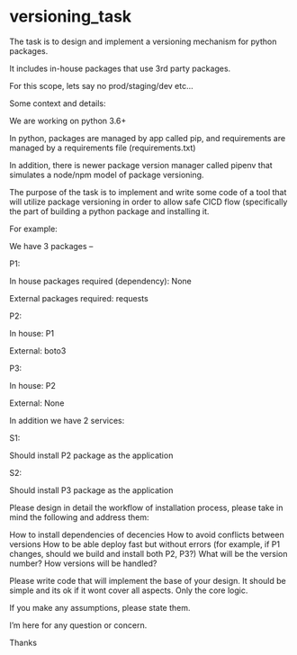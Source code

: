 # versioning_task


The task is to design and implement a versioning mechanism for python packages.

It includes in-house packages that use 3rd party packages.

For this scope, lets say no prod/staging/dev etc… 

 

Some context and details:

We are working on python 3.6+

In python, packages are managed by app called pip, and requirements are managed by a requirements file (requirements.txt)

In addition, there is newer package version manager called pipenv that simulates a node/npm model of package versioning.

 

The purpose of the task is to implement and write some code of a tool that will utilize package versioning in order to allow safe CICD flow (specifically the part of building a python package and installing it.

For example:

 

We have 3 packages –

P1:

In house packages required (dependency): None

External packages required: requests

P2:

In house: P1

External: boto3

P3: 

In house: P2

External: None
 

In addition we have 2 services:

S1:

Should install P2 package as the application


S2:

Should install P3 package as the application
 

 

Please design in detail the workflow of installation process, please take in mind the following and address them:

How to install dependencies of decencies 
How to avoid conflicts between versions
How to be able deploy fast but without errors (for example, if P1 changes, should we build and install both P2, P3?)
What will be the version number? 
How versions will be handled?
 

Please write code that will implement the base of your design. It should be simple and its ok if it wont cover all aspects. Only the core logic.

If you make any assumptions, please state them.

I’m here for any question or concern.

Thanks
